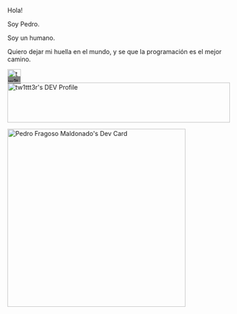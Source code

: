Hola! 

Soy Pedro.

Soy un humano.

Quiero dejar mi huella en el mundo, y se que la programación es el mejor camino.

<a style="background-color: gray;" href="https://dev.to/tw1ttt3r">
  <img src="https://d2fltix0v2e0sb.cloudfront.net/dev-badge.svg" alt="tw1ttt3r's DEV Profile" height="30" width="30">
</a>

<img src="https://www.codewars.com/users/tw1ttt3r/badges/large" alt="tw1ttt3r's DEV Profile" height="90" width="500">

<a href="https://app.daily.dev/tw1ttt3r"><img src="https://api.daily.dev/devcards/3b66376dee894847ba2e44dbcb20d1b1.png?r=4ik" width="400" alt="Pedro Fragoso Maldonado's Dev Card"/></a>
